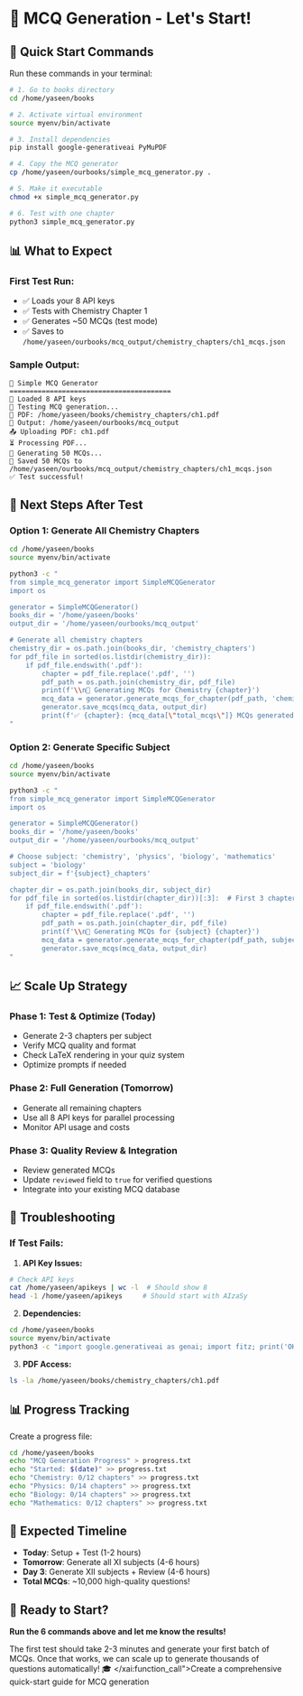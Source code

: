 # 🚀 MCQ Generation - Let's Start!

## 🎯 Quick Start Commands

Run these commands in your terminal:

```bash
# 1. Go to books directory
cd /home/yaseen/books

# 2. Activate virtual environment
source myenv/bin/activate

# 3. Install dependencies
pip install google-generativeai PyMuPDF

# 4. Copy the MCQ generator
cp /home/yaseen/ourbooks/simple_mcq_generator.py .

# 5. Make it executable
chmod +x simple_mcq_generator.py

# 6. Test with one chapter
python3 simple_mcq_generator.py
```

## 📊 What to Expect

### First Test Run:
- ✅ Loads your 8 API keys
- ✅ Tests with Chemistry Chapter 1
- ✅ Generates ~50 MCQs (test mode)
- ✅ Saves to `/home/yaseen/ourbooks/mcq_output/chemistry_chapters/ch1_mcqs.json`

### Sample Output:
```
🚀 Simple MCQ Generator
========================================
🔑 Loaded 8 API keys
🧪 Testing MCQ generation...
📄 PDF: /home/yaseen/books/chemistry_chapters/ch1.pdf
📁 Output: /home/yaseen/ourbooks/mcq_output
📤 Uploading PDF: ch1.pdf
⏳ Processing PDF...
🎯 Generating 50 MCQs...
💾 Saved 50 MCQs to /home/yaseen/ourbooks/mcq_output/chemistry_chapters/ch1_mcqs.json
✅ Test successful!
```

## 🎯 Next Steps After Test

### Option 1: Generate All Chemistry Chapters
```bash
cd /home/yaseen/books
source myenv/bin/activate

python3 -c "
from simple_mcq_generator import SimpleMCQGenerator
import os

generator = SimpleMCQGenerator()
books_dir = '/home/yaseen/books'
output_dir = '/home/yaseen/ourbooks/mcq_output'

# Generate all chemistry chapters
chemistry_dir = os.path.join(books_dir, 'chemistry_chapters')
for pdf_file in sorted(os.listdir(chemistry_dir)):
    if pdf_file.endswith('.pdf'):
        chapter = pdf_file.replace('.pdf', '')
        pdf_path = os.path.join(chemistry_dir, pdf_file)
        print(f'\\n🎯 Generating MCQs for Chemistry {chapter}')
        mcq_data = generator.generate_mcqs_for_chapter(pdf_path, 'chemistry', chapter)
        generator.save_mcqs(mcq_data, output_dir)
        print(f'✅ {chapter}: {mcq_data[\"total_mcqs\"]} MCQs generated')
"
```

### Option 2: Generate Specific Subject
```bash
cd /home/yaseen/books
source myenv/bin/activate

python3 -c "
from simple_mcq_generator import SimpleMCQGenerator
import os

generator = SimpleMCQGenerator()
books_dir = '/home/yaseen/books'
output_dir = '/home/yaseen/ourbooks/mcq_output'

# Choose subject: 'chemistry', 'physics', 'biology', 'mathematics'
subject = 'biology'
subject_dir = f'{subject}_chapters'

chapter_dir = os.path.join(books_dir, subject_dir)
for pdf_file in sorted(os.listdir(chapter_dir))[:3]:  # First 3 chapters
    if pdf_file.endswith('.pdf'):
        chapter = pdf_file.replace('.pdf', '')
        pdf_path = os.path.join(chapter_dir, pdf_file)
        print(f'\\n🎯 Generating MCQs for {subject} {chapter}')
        mcq_data = generator.generate_mcqs_for_chapter(pdf_path, subject, chapter)
        generator.save_mcqs(mcq_data, output_dir)
"
```

## 📈 Scale Up Strategy

### Phase 1: Test & Optimize (Today)
- Generate 2-3 chapters per subject
- Verify MCQ quality and format
- Check LaTeX rendering in your quiz system
- Optimize prompts if needed

### Phase 2: Full Generation (Tomorrow)
- Generate all remaining chapters
- Use all 8 API keys for parallel processing
- Monitor API usage and costs

### Phase 3: Quality Review & Integration
- Review generated MCQs
- Update `reviewed` field to `true` for verified questions
- Integrate into your existing MCQ database

## 🔧 Troubleshooting

### If Test Fails:

1. **API Key Issues:**
```bash
# Check API keys
cat /home/yaseen/apikeys | wc -l  # Should show 8
head -1 /home/yaseen/apikeys     # Should start with AIzaSy
```

2. **Dependencies:**
```bash
cd /home/yaseen/books
source myenv/bin/activate
python3 -c "import google.generativeai as genai; import fitz; print('OK')"
```

3. **PDF Access:**
```bash
ls -la /home/yaseen/books/chemistry_chapters/ch1.pdf
```

## 📊 Progress Tracking

Create a progress file:
```bash
cd /home/yaseen/books
echo "MCQ Generation Progress" > progress.txt
echo "Started: $(date)" >> progress.txt
echo "Chemistry: 0/12 chapters" >> progress.txt
echo "Physics: 0/14 chapters" >> progress.txt
echo "Biology: 0/14 chapters" >> progress.txt
echo "Mathematics: 0/12 chapters" >> progress.txt
```

## 🎯 Expected Timeline

- **Today**: Setup + Test (1-2 hours)
- **Tomorrow**: Generate all XI subjects (4-6 hours)
- **Day 3**: Generate XII subjects + Review (4-6 hours)
- **Total MCQs**: ~10,000 high-quality questions!

## 🚀 Ready to Start?

**Run the 6 commands above and let me know the results!**

The first test should take 2-3 minutes and generate your first batch of MCQs. Once that works, we can scale up to generate thousands of questions automatically! 🎓</content>
</xai:function_call">Create a comprehensive quick-start guide for MCQ generation